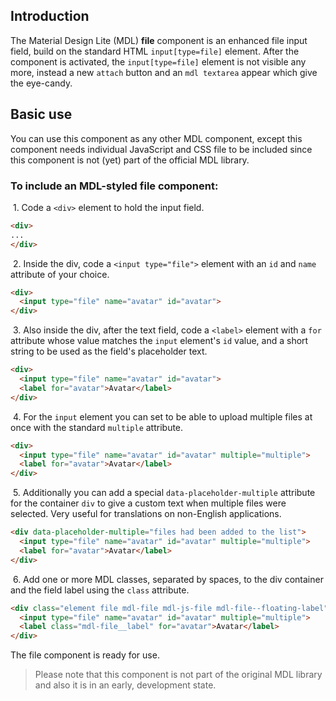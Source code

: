 ## Introduction
The Material Design Lite (MDL) **file** component is an enhanced file input field, build on the standard HTML `input[type=file]` element. After the component is activated, the `input[type=file]` element is not visible any more, instead a new `attach` button and an `mdl textarea` appear which give the eye-candy.

## Basic use
You can use this component as any other MDL component, except this component needs individual JavaScript and CSS file to be included since this component is not (yet) part of the official MDL library.

### To include an MDL-styled **file** component:

&nbsp;1. Code a `<div>` element to hold the input field.
```html
<div>
...
</div>
```

&nbsp;2. Inside the div, code a `<input type="file">` element with an `id` and `name` attribute of your choice.
```html
<div>
  <input type="file" name="avatar" id="avatar">
</div>
```

&nbsp;3. Also inside the div, after the text field, code a `<label>` element with a `for` attribute whose value matches the `input` element's `id` value, and a short string to be used as the field's placeholder text.
```html
<div>
  <input type="file" name="avatar" id="avatar">
  <label for="avatar">Avatar</label>
</div>
```

&nbsp;4. For the `input` element you can set to be able to upload multiple files at once with the standard `multiple` attribute.
```html
<div>
  <input type="file" name="avatar" id="avatar" multiple="multiple">
  <label for="avatar">Avatar</label>
</div>
```

&nbsp;5. Additionally you can add a special `data-placeholder-multiple` attribute for the container `div` to give a custom text when multiple files were selected. Very useful for translations on non-English applications.
```html
<div data-placeholder-multiple="files had been added to the list">
  <input type="file" name="avatar" id="avatar" multiple="multiple">
  <label for="avatar">Avatar</label>
</div>
```

&nbsp;6. Add one or more MDL classes, separated by spaces, to the div container and the field label using the `class` attribute.
```html
<div class="element file mdl-file mdl-js-file mdl-file--floating-label" data-placeholder-multiple="files had been added to the list">
  <input type="file" name="avatar" id="avatar" multiple="multiple">
  <label class="mdl-file__label" for="avatar">Avatar</label>
</div>
```

The file component is ready for use.

> Please note that this component is not part of the original MDL library and also it is in an early, development state.

